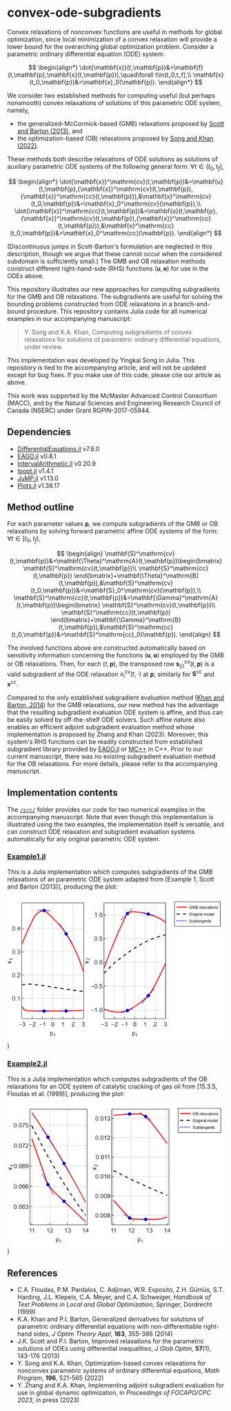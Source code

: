 # convex-ode-subgradients

Convex relaxations of nonconvex functions are useful in methods for global optimization, since local minimization of a convex relaxation will provide a lower bound for the overarching global optimization problem. Consider a parametric ordinary differential equation (ODE) system:

$$
\begin{align*}
\dot{\mathbf{x}}(t,\mathbf{p})&=\mathbf{f}(t,\mathbf{p},\mathbf{x}(t,\mathbf{p})),\quad\forall t\in(t_0,t_f],\\
\mathbf{x}(t_0,\mathbf{p})&=\mathbf{x}_0(\mathbf{p}).
\end{align*}
$$

We consider two established methods for computing useful (but perhaps nonsmooth) convex relaxations of solutions of this parametric ODE system, namely,
- the generalized-McCormick-based (GMB) relaxations proposed by [Scott and Barton (2013)](https://link.springer.com/article/10.1007/s10898-012-9909-0), and
- the optimization-based (OB) relaxations proposed by [Song and Khan (2022)](https://link.springer.com/article/10.1007/s10107-021-01654-x).

These methods both describe relaxations of ODE solutions as solutions of auxiliary parametric ODE systems of the following general form: $\forall t\in(t_0,t_f]$,

$$
\begin{align*}
\dot{\mathbf{x}}^\mathrm{cv}(t,\mathbf{p})&=\mathbf{u}(t,\mathbf{p},{\mathbf{x}}^\mathrm{cv}(t,\mathbf{p}),{\mathbf{x}}^\mathrm{cc}(t,\mathbf{p})),&\mathbf{x}^\mathrm{cv}(t_0,\mathbf{p})&=\mathbf{x}_0^\mathrm{cv}(\mathbf{p}),\\
\dot{\mathbf{x}}^\mathrm{cc}(t,\mathbf{p})&=\mathbf{o}(t,\mathbf{p},{\mathbf{x}}^\mathrm{cv}(t,\mathbf{p}),{\mathbf{x}}^\mathrm{cc}(t,\mathbf{p})),&\mathbf{x}^\mathrm{cc}(t_0,\mathbf{p})&=\mathbf{x}_0^\mathrm{cc}(\mathbf{p}).
\end{align*}
$$

(Discontinuous jumps in Scott-Barton's formulation are neglected in this description, though we argue that these cannot occur when the considered subdomain is sufficiently small.)
The GMB and OB relaxation methods construct different right-hand-side (RHS) functions $(\mathbf{u},\mathbf{o})$ for use in the ODEs above.

This repository illustrates our new approaches for computing subgradients for the GMB and OB relaxations. The subgradients are useful for solving the bounding problems constructed from ODE relaxations in a branch-and-bound procedure.  This repository contains Julia code for all numerical examples in our accompanying manuscript:

 > Y. Song and K.A. Khan, Computing subgradients of convex relaxations for solutions of parametric ordinary differential equations, under review.

This implementation was developed by Yingkai Song in Julia. This repository is tied to the accompanying article, and will not be updated except for bug fixes. If you make use of this code, please cite our article as above.

This work was supported by the McMaster Advanced Control Consortium (MACC), and by the Natural Sciences and Engineering Research Council of Canada (NSERC) under Grant RGPIN-2017-05944.

## Dependencies

- [DifferentialEquations.jl](https://github.com/SciML/DifferentialEquations.jl) v7.8.0
- [EAGO.jl](https://github.com/PSORLab/EAGO.jl) v0.8.1
- [IntervalArithmetic.jl](https://github.com/JuliaIntervals/IntervalArithmetic.jl) v0.20.9
- [Ipopt.jl](https://github.com/jump-dev/Ipopt.jl) v1.4.1
- [JuMP.jl](https://github.com/jump-dev/JuMP.jl) v1.13.0
- [Plots.jl](https://github.com/JuliaPlots/Plots.jl) v1.38.17

## Method outline
For each parameter values ${\mathbf{p}}$, we compute subgradients of the GMB or OB relaxations by solving forward parametric affine ODE systems of the form: $\forall t\in[t_0,t_f)$,

$$
\begin{align}
\mathbf{S}^\mathrm{cv}(t,\mathbf{p})&=\mathbf{\Theta}^\mathrm{A}(t,\mathbf{p})\begin{bmatrix}
\mathbf{S}^\mathrm{cv}(t,\mathbf{p})\\
\mathbf{S}^\mathrm{cc}(t,\mathbf{p})
\end{bmatrix}+\mathbf{\Theta}^\mathrm{B}(t,\mathbf{p}),&\mathbf{S}^\mathrm{cv}(t_0,\mathbf{p})&=\mathbf{S}_0^\mathrm{cv}(\mathbf{p}),\\
\mathbf{S}^\mathrm{cc}(t,\mathbf{p})&=\mathbf{\Gamma}^\mathrm{A}(t,\mathbf{p})\begin{bmatrix}
\mathbf{S}^\mathrm{cv}(t,\mathbf{p})\\
\mathbf{S}^\mathrm{cc}(t,\mathbf{p})
\end{bmatrix}+\mathbf{\Gamma}^\mathrm{B}(t,\mathbf{p}),&\mathbf{S}^\mathrm{cc}(t_0,\mathbf{p})&=\mathbf{S}^\mathrm{cc}_0(\mathbf{p}).
\end{align}
$$

The involved functions above are constructed automatically based on sensitivity information concerning the functions $(\mathbf{u},\mathbf{o})$ employed by the GMB or OB relaxations. Then, for each $(t,\mathbf{p})$, the transposed row $\mathbf{s}^\mathrm{cv}_{(i)}(t,\mathbf{p})$ is a valid subgradient of the ODE relaxation $x_i^\mathrm{cv}(t,\cdot)$ at $\mathbf{p}$; similarly for $\mathbf{S}^\mathrm{cc}$ and $\mathbf{x}^\mathrm{cc}$. 


Compared to the only established subgradient evaluation method ([Khan and Barton, 2014](https://dspace.mit.edu/handle/1721.1/103513)) for the GMB relaxations, our new method has the advantage that the resulting subgradient evaluation ODE system is affine, and thus can be easily solved by off-the-shelf ODE solvers. Such affine nature also enables an efficient adjoint subgradient evaluation method whose implementation is proposed by Zhang and Khan (2023). Moreover, this system's RHS functions can be readily constructed from established subgradient library provided by [EAGO.jl](https://github.com/PSORLab/EAGO.jl) or [MC++](https://github.com/coin-or/MCpp) in C++. Prior to our current manuscript, there was no existing subgradient evaluation method for the OB relaxations. For more details, please refer to the accompanying manuscript.

## Implementation contents
The [`/src/`](https://github.com/kamilkhanlab/convex-ode-subgradients/tree/main/src) folder provides our code for two numerical examples in the accompanying manuscript. Note that even though this implementation is illustrated using the two examples, the implementation itself is versatile, and can construct ODE relaxation and subgradient evaluation systems automatically for any original parametric ODE system.

### [Example1.jl](src/Example1.jl)

This is a Julia implementation which computes subgradients of the GMB relaxations of an parametric ODE system adapted from [Example 1, Scott and Barton (2013)], producing the plot:

![Example1](results/Example1.png))

### [Example2.jl](src/Example2.jl)

This is a Julia implementation which computes subgradients of the OB relaxations for an ODE system of catalytic cracking of gas oil from [15.3.5, Floudas et al. (1999)], producing the plot:

![Example2](results/Example2.png))

## References

- C.A. Floudas, P.M. Pardalos, C. Adjiman, W.R. Esposito, Z.H. G&uuml;m&uuml;s, S.T. Harding, J.L. Klepeis, C.A. Meyer, and C.A. Schweiger, *Handbook of Test Problems in Local and Global Optimization*, Springer, Dordrecht (1999)
- K.A. Khan and P.I. Barton, Generalized derivatives for solutions of parametric ordinary differential equations with non-differentiable right-hand sides, *J Optim Theory Appl*, **163**, 355-386 (2014)
- J.K. Scott and P.I. Barton, Improved relaxations for the parametric solutions of ODEs using differential inequalities, *J Glob Optim*, **57**(1), 143-176 (2013)
- Y. Song and K.A. Khan, Optimization-based convex relaxations for nonconvex parametric systems of ordinary differential equations, *Math Program*, **196**, 521-565 (2022)
- Y. Zhang and K.A. Khan, Implementing adjoint subgradient evaluation for use in global dynamic optimization, in *Proceedings of FOCAPO/CPC 2023*, in press (2023)

